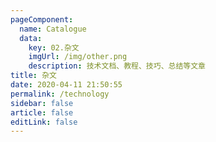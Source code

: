 ```yaml
---
pageComponent: 
  name: Catalogue
  data: 
    key: 02.杂文
    imgUrl: /img/other.png
    description: 技术文档、教程、技巧、总结等文章
title: 杂文
date: 2020-04-11 21:50:55
permalink: /technology
sidebar: false
article: false
editLink: false
---
```

